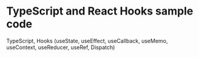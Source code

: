# TypeScript and React Hooks sample code

TypeScript, Hooks (useState, useEffect, useCallback, useMemo, useContext, useReducer, useRef, Dispatch)